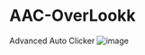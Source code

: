 # AAC-OverLookk
Advanced Auto Clicker
![image](https://github.com/user-attachments/assets/82e2e369-23c7-4698-8e71-bffa754a25b2)
